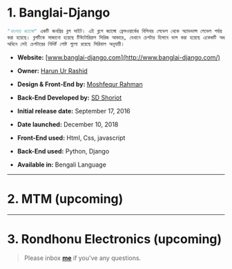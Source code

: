 # 1. Banglai-Django 

```python
"বাংলায় জ্যাঙ্গো" একটি জনপ্রিয় ব্লগ সাইট। এই ব্লগে জ্যাঙ্গো ফ্রেমওয়ার্কের বিগিনার লেভেল থেকে অ্যাডভান্স লেভেল পর্যন্ত সবকিছু বাংলায় তুলে ধরার চেষ্টা
করা হয়েছে। ব্লগটিকে সাজানো হয়েছে টিউটোরিয়াল সিরিজ আকারে, যেখানে চেপটার হিসাবে ভাগ করা হয়েছে একেকটি অধ্যায়কে। আবার প্রতিটি চেপটারের 
অধিনে সেই চেপটারের নিদির্ষ্ট পোষ্ট গুলো রয়েছে সিরিযাল অনুযায়ী।
```

* **Website:** [www.banglai-django.com](http://www.banglai-django.com/)

* **Owner:** [Harun Ur Rashid](https://www.facebook.com/Harun.m.r)

* **Design & Front-End by:** [Moshfequr Rahman](https://www.facebook.com/mushfequrr1) 

* **Back-End Developed by:** [SD Shoriot](https://www.facebook.com/shoriot)

* **Initial release date:** September 17, 2016

* **Date launched:** December 10, 2018

* **Front-End used:**  Html, Css, javascript

* **Back-End used:** Python, Django


* **Available in:** Bengali Language

---


# 2. MTM (upcoming)


---

# 3. Rondhonu Electronics (upcoming)


> Please inbox **[me](https://www.facebook.com/shoriot)** if you've any questions.